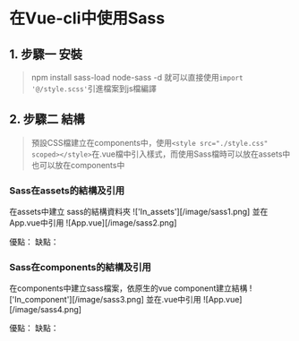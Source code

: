 # 在Vue-cli中使用Sass
## 1. 步驟一 安裝
> npm install sass-load node-sass -d
就可以直接使用`import '@/style.scss'`引進檔案到js檔編譯

## 2. 步驟二 結構

> 預設CSS檔建立在components中，使用`<style src="./style.css" scoped></style>`在.vue檔中引入樣式，而使用Sass檔時可以放在assets中也可以放在components中
### **Sass在assets的結構及引用**
在assets中建立 sass的結構資料夾
!['In_assets'][/image/sass1.png]
並在App.vue中引用
![App.vue][/image/sass2.png]

優點：
缺點：

### **Sass在components的結構及引用**
在components中建立sass檔案，依原生的vue component建立結構
!['In_component'][/image/sass3.png]
並在.vue中引用
![App.vue][/image/sass4.png]

優點：
缺點：


